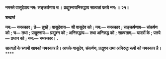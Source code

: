 **नमस्ते वासुदेवाय नम: सङ्कर्षणाय च ।** **प्रद्युश्नायनिरुद्धाय सात्वतां पतये नम: ॥ २१॥** 

**शब्दार्थ** 

**नम:—** **नमस्कार** **; ते—** **तुश्हें** **; वासुदेवाय—** **श्री वासुदेव को** **; नम:—** **नमस्कार** **; सङ्कर्षणाय—** **संकर्षण को** **; च—** **तथा** **;** **प्रद्युश्नाय—** **प्रद्युश्न को** **; अनिरुद्धाय—** **तथा अनिरुद्ध को** **; सात्वताम्—** **यादवों के** **; पतये—** **प्रधान को** **; नम:—** **नमस्कार।** **.** 

**सात्वतों के स्वामी आपको नमस्कार है। आपके वासुदेव, संकर्षण, प्रद्युश्न तथा अनिरुद्ध** **रूपों को नमस्कार है।** **** 